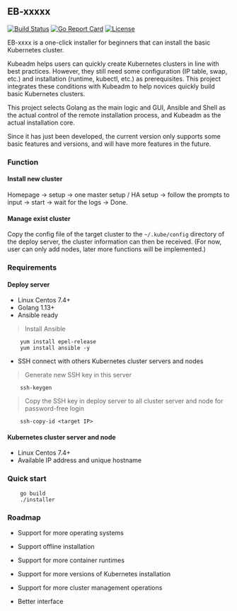 ## EB-xxxxx
[![Build Status](https://travis-ci.com/Facecircccccle/installer.svg?branch=main)](https://travis-ci.com/Facecircccccle/installer)
[![Go Report Card](https://goreportcard.com/badge/github.com/Facecircccccle/installer)](https://goreportcard.com/report/github.com/Facecircccccle/installer)
[![License](https://img.shields.io/badge/License-Apache%202.0-blue.svg)](https://github.com/Facecircccccle/installer/blob/main/LICENSE)

EB-xxxx is a one-click installer for beginners that can install the basic Kubernetes cluster. 

Kubeadm helps users can quickly create Kubernetes clusters in line with best practices. However, they still need some configuration (IP table, swap, etc.) and installation (runtime, kubectl, etc.) as prerequisites. This project integrates these conditions with Kubeadm to help novices quickly build basic Kubernetes clusters.

This project selects Golang as the main logic and GUI, Ansible and Shell as the actual control of the remote installation process, and Kubeadm as the actual installation core.

Since it has just been developed, the current version only supports some basic features and versions, and will have more features in the future.


### Function

#### Install new cluster

Homepage -> setup -> one master setup / HA setup -> follow the prompts to input -> start -> wait for the logs -> Done.

#### Manage exist cluster

Copy the config file of the target cluster to the `~/.kube/config` directory of the deploy server, the cluster information can then be received. (For now, user can only add nodes, later more functions will be implemented.)

### Requirements

#### Deploy server

* Linux Centos 7.4+
* Golang 1.13+
* Ansible ready
> Install Ansible
```
    yum install epel-release
    yum install ansible -y
```
* SSH connect with others Kubernetes cluster servers and nodes
> Generate new SSH key in this server
```
    ssh-keygen
```
> Copy the SSH key in deploy server to all cluster server and node for password-free login
```
    ssh-copy-id <target IP>
```

#### Kubernetes cluster server and node

* Linux Centos 7.4+
* Available IP address and unique hostname

### Quick start
```
    go build
    ./installer
```

### Roadmap

* Support for more operating systems

* Support offline installation

* Support for more container runtimes

* Support for more versions of Kubernetes installation

* Support for more cluster management operations

* Better interface

